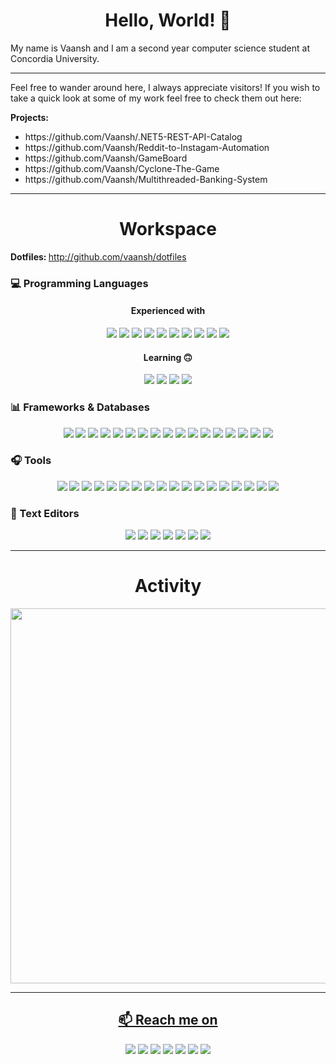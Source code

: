 <h1 align="center"> Hello, World! 👋 </h1>

My name is Vaansh and I am a second year computer science student at Concordia University.

---

Feel free to wander around here, I always appreciate visitors! If you wish to take a quick look at some of my work feel free to check them out here:

<b>Projects:</b>
<ul>
  <li> https://github.com/Vaansh/.NET5-REST-API-Catalog </li>
  <li> https://github.com/Vaansh/Reddit-to-Instagam-Automation </li>
  <li> https://github.com/Vaansh/GameBoard </li>
  <li> https://github.com/Vaansh/Cyclone-The-Game </li>
  <li> https://github.com/Vaansh/Multithreaded-Banking-System </li>
</ul>

---

<h1 align="center"> Workspace </h1>

<b> Dotfiles: </b> http://github.com/vaansh/dotfiles

<h3> 💻 Programming Languages </h3>
<h4 align="center"> Experienced with </h4>
<p align="center">
    <img src="https://img.shields.io/badge/Python-3776AB?style=for-the-badge&logo=Python&logoColor=white">  
    <img src="https://img.shields.io/badge/Java-ED8B00?style=for-the-badge&logo=java&logoColor=white">  
    <img src="https://img.shields.io/badge/C%23-239120?style=for-the-badge&logo=c-sharp&logoColor=white">  
    <img src="https://img.shields.io/badge/JavaScript-F7DF1E?style=for-the-badge&logo=javascript&logoColor=black">  
    <img src="https://img.shields.io/badge/TypeScript-007ACC?style=for-the-badge&logo=typescript&logoColor=white">  
    <img src="https://img.shields.io/badge/HTML5-E34F26?style=for-the-badge&logo=html5&logoColor=white">  
    <img src="https://img.shields.io/badge/CSS3-1572B6?style=for-the-badge&logo=css3&logoColor=white">  
    <img src="https://img.shields.io/badge/PHP-777BB4?style=for-the-badge&logo=php&logoColor=white">  
    <img src="https://img.shields.io/badge/latex-008080?style=for-the-badge&logo=latex&logoColor=white">  
    <img src="https://img.shields.io/badge/Markdown-000000?style=for-the-badge&logo=markdown&logoColor=white">    
</p>

<h4 align="center"> Learning 🙃 </h4>
<p align="center">
    <img src="https://img.shields.io/badge/Clojure-5881D8?style=for-the-badge&logo=Clojure&logoColor=white">     
    <img src="https://img.shields.io/badge/Go-00ADD8?style=for-the-badge&logo=go&logoColor=white">  
    <img src="https://img.shields.io/badge/Rust-000000?style=for-the-badge&logo=rust&logoColor=white">  
    <img src="https://img.shields.io/badge/Ruby-CC342D?style=for-the-badge&logo=ruby&logoColor=white">  
</p>

<h3> 📊 Frameworks & Databases</h3>
<p align="center">  
    <img src="https://img.shields.io/badge/React-20232A?style=for-the-badge&logo=react&logoColor=61DAFB"> 
    <img src="https://img.shields.io/badge/Node.js-43853D?style=for-the-badge&logo=node.js&logoColor=white">
    <img src="https://img.shields.io/badge/Chakra%20UI-319795?style=for-the-badge&logo=Chakra%20UI&logoColor=white">
    <img src="https://img.shields.io/badge/next.js-000000?style=for-the-badge&logo=next.js&logoColor=white">  
    <img src="https://img.shields.io/badge/Express.js-404D59?style=for-the-badge&logo=express&logoColor=white">
    <img src="https://img.shields.io/badge/Bootstrap-563D7C?style=for-the-badge&logo=bootstrap&logoColor=white">  
    <img src="https://img.shields.io/badge/Stripe-008CDD?style=for-the-badge&logo=Stripe&logoColor=white">  
    <img src="https://img.shields.io/badge/.NET-5C2D91?style=for-the-badge&logo=.net&logoColor=white">  
    <img src="https://img.shields.io/badge/NumPy-013243?style=for-the-badge&logo=NumPy&logoColor=white">  
    <img src="https://img.shields.io/badge/django-092E20?style=for-the-badge&logo=django&logoColor=white">
    <img src="https://img.shields.io/badge/Pandas-150458?style=for-the-badge&logo=pandas&logoColor=white">
    <img src="https://img.shields.io/badge/%20jQuery-0769AD?style=for-the-badge&logo=jQuery&logoColor=white">
    <img src="https://img.shields.io/badge/Selenium-43B02A?style=for-the-badge&logo=Selenium&logoColor=white">  
    <img src="https://img.shields.io/badge/MySQL-00000F?style=for-the-badge&logo=mysql&logoColor=white">  
    <img src="https://img.shields.io/badge/Redis-DC382D?style=for-the-badge&logo=Redis&logoColor=white">
    <img src="https://img.shields.io/badge/PostgreSQL-316192?style=for-the-badge&logo=postgresql&logoColor=white">  
    <img src="https://img.shields.io/badge/MongoDB-4EA94B?style=for-the-badge&logo=mongodb&logoColor=white">  
</p>

<h3> 🎧 Tools </h3>
<p align="center">
    <img src="https://img.shields.io/badge/Git-F05032?style=for-the-badge&logo=git&logoColor=white">
    <img src="https://img.shields.io/badge/Postman-FF6C37?style=for-the-badge&logo=Postman&logoColor=white">
    <img src="https://img.shields.io/badge/Insomnia-5849be?style=for-the-badge&logo=Insomnia&logoColor=white">
    <img src="https://img.shields.io/badge/Amazon_AWS-232F3E?style=for-the-badge&logo=amazon-aws&logoColor=white">
    <img src="https://img.shields.io/badge/MS%20Office-D83B01?style=for-the-badge&logo=Microsoft%20Office&logoColor=white">
    <img src="https://img.shields.io/badge/Windows-0078D6?style=for-the-badge&logo=windows&logoColor=white">
    <img src="https://img.shields.io/badge/Manjaro-35BF5C?style=for-the-badge&logo=Manjaro&logoColor=white">  
    <img src="https://img.shields.io/badge/Yarn-2C8EBB?style=for-the-badge&logo=yarn&logoColor=white">  
    <img src="https://img.shields.io/badge/tmux-1BB91F?style=for-the-badge&logo=tmux&logoColor=white">
    <img src="https://img.shields.io/badge/npm-CB3837?style=for-the-badge&logo=npm&logoColor=white">
    <img src="https://img.shields.io/badge/-Mac_OS-999999?logo=Apple&style=for-the-badge&logoColor=white">  
    <img src="https://img.shields.io/badge/GraphQl-E10098?style=for-the-badge&logo=graphql&logoColor=white">  
    <img src="https://img.shields.io/badge/Netlify-00C7B7?style=for-the-badge&logo=netlify&logoColor=white">  
    <img src="https://img.shields.io/badge/Heroku-430098?style=for-the-badge&logo=heroku&logoColor=white">  
    <img src="https://img.shields.io/badge/Docker-2CA5E0?style=for-the-badge&logo=docker&logoColor=white">  
    <img src="https://img.shields.io/badge/kubernetes-326ce5.svg?&style=for-the-badge&logo=kubernetes&logoColor=white">  
    <img src="https://img.shields.io/badge/conda-342B029.svg?&style=for-the-badge&logo=anaconda&logoColor=white">  
    <img src="https://img.shields.io/badge/Jupyter-F37626.svg?&style=for-the-badge&logo=Jupyter&logoColor=white">  
</p>

<h3> 📓 Text Editors </h3>
<p align="center">
    <img src="https://img.shields.io/badge/VIM-019733?style=for-the-badge&logo=vim&logoColor=white">  
    <img src="https://img.shields.io/badge/Emacs-7F5AB6?style=for-the-badge&logo=GNU-Emacs&logoColor=white"> 
    <img src="https://img.shields.io/badge/vscode-007ACC?style=for-the-badge&logo=Visual%20Studio%20Code&logoColor=white">   
    <img src="https://img.shields.io/badge/Notion-000000?style=for-the-badge&logo=Notion&logoColor=white">  
    <img src="https://img.shields.io/badge/Eclipse-2C2255?style=for-the-badge&logo=eclipse&logoColor=white">
    <img src="https://img.shields.io/badge/Intellij-000000?style=for-the-badge&logo=Intellij-IDEA&logoColor=white">  
    <img src="https://img.shields.io/badge/neoVIM-57A143?style=for-the-badge&logo=neovim&logoColor=white">  
</p>

---

<h1 align="center"> Activity </h1>
<p align="center">
  <a href="https://wakatime.com"><img src="https://wakatime.com/share/@64bf6966-7808-4cb0-8971-3e51af53445f/6acf2fb6-ba96-420a-b9cb-a373bd912c90.png" width="600"/></p>
  
---

<h2 align="center"> 📫 Reach me on</h2>

<p align="center">
    <a href="http://unsplash.com/@vaansh"><img src="https://img.shields.io/badge/unsplash-000000?style=for-the-badge&logo=unsplash&logoColor=white"></a>
    <a href="http://www.instagram.com/1nshed/"><img src="https://img.shields.io/badge/Instagram-E4405F?style=for-the-badge&logo=instagram&logoColor=white"></a>
    <a href="https://www.snapchat.com/add/vaansh14"><img src="https://img.shields.io/badge/Snapchat-FFFC00?style=for-the-badge&logo=snapchat&logoColor=white"></a>   
    <a href="https://discordapp.com/users/752901625655328789"><img src="https://img.shields.io/badge/Discord-7289DA?style=for-the-badge&logo=discord&logoColor=white"></a>
    <a href="http://linkedin.com/in/vaansh/"><img src="https://img.shields.io/badge/LinkedIn-0077B5?style=for-the-badge&logo=linkedin&logoColor=whitee"></a>   
    <a href="http://github.com/vaansh"><img src="https://img.shields.io/badge/GitHub-100000?style=for-the-badge&logo=github&logoColor=white"></a>
    <a href="http://github.com/vaansh"><img src="https://img.shields.io/badge/Gmail-D14836?style=for-the-badge&logo=gmail&logoColor=white"></a>
</p>
